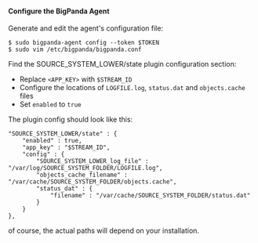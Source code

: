 #### Configure the BigPanda Agent
Generate and edit the agent's configuration file:

    $ sudo bigpanda-agent config --token $TOKEN
    $ sudo vim /etc/bigpanda/bigpanda.conf

Find the SOURCE_SYSTEM_LOWER/state plugin configuration section:

* Replace `<APP_KEY>` with `$STREAM_ID`
* Configure the locations of `LOGFILE.log`, `status.dat` and `objects.cache` files
* Set `enabled` to `true`

The plugin config should look like this:

	"SOURCE_SYSTEM_LOWER/state" : {
		"enabled" : true,
		"app_key" : "$STREAM_ID",
		"config" : {
			"SOURCE_SYSTEM_LOWER_log_file" : "/var/log/SOURCE_SYSTEM_FOLDER/LOGFILE.log",
			"objects_cache_filename" : "/var/cache/SOURCE_SYSTEM_FOLDER/objects.cache",
			"status_dat" : {
				"filename" : "/var/cache/SOURCE_SYSTEM_FOLDER/status.dat"
			}
		}
	},

of course, the actual paths will depend on your installation.